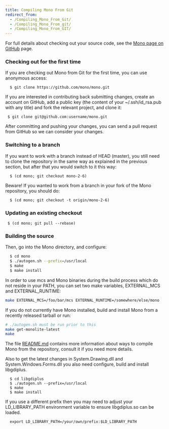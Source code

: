 ```yaml
---
title: Compiling Mono From Git
redirect_from:
  - /Compiling_Mono_From_Git/
  - /Compiling_Mono_From_git/
  - /Compiling_Mono_From_GIT/
---
```


For full details about checking out your source code, see the [Mono page on GitHub](https://github.com/mono) page.

### Checking out for the first time

If you are checking out Mono from Git for the first time, you can use anonymous access:

      $ git clone https://github.com/mono/mono.git

If you are interested in contributing back submitting changes, create an account on GitHub, add a public key (the content of your ~/.ssh/id_rsa.pub with any title) and fork the relevant project, and clone it:

     $ git clone git@github.com:username/mono.git

After committing and pushing your changes, you can send a pull request from GitHub so we can consider your changes.

### Switching to a branch

If you want to work with a branch instead of HEAD (master), you still need to clone the repository in the same way as explained in the previous section, but after that you would switch to it this way:

      $ (cd mono; git checkout mono-2-6)

Beware! If you wanted to work from a branch in your fork of the Mono repository, you should do:

      $ (cd mono; git checkout -t origin/mono-2-6)

### Updating an existing checkout

     $ (cd mono; git pull --rebase)

### Building the source

Then, go into the Mono directory, and configure:

``` bash
  $ cd mono
  $ ./autogen.sh --prefix=/usr/local
  $ make
  $ make install
```

In order to use mcs and Mono binaries during the build process which do not reside in your PATH, you can set two make variables, EXTERNAL_MCS and EXTERNAL_RUNTIME:

``` bash
make EXTERNAL_MCS=/foo/bar/mcs EXTERNAL_RUNTIME=/somewhere/else/mono
```

If you do not currently have Mono installed, build and install Mono from a recently released tarball or run:

``` bash
# ./autogen.sh must be run prior to this
make get-monolite-latest
make
```

The file [README.md](https://github.com/mono/mono/blob/master/README.md) contains more information about ways to compile Mono from the repository, consult it if you need more details.

Also to get the latest changes in System.Drawing.dll and System.Windows.Forms.dll you also need configure, build and install libgdiplus.

      $ cd libgdiplus
      $ ./autogen.sh --prefix=/usr/local
      $ make
      $ make install

If you use a different prefix then you may need to adjust your LD_LIBRARY_PATH environment variable to ensure libgdiplus.so can be loaded.

      export LD_LIBRARY_PATH=/your/own/prefix:$LD_LIBRARY_PATH
